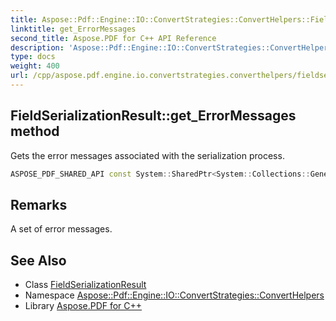 ```yaml
---
title: Aspose::Pdf::Engine::IO::ConvertStrategies::ConvertHelpers::FieldSerializationResult::get_ErrorMessages method
linktitle: get_ErrorMessages
second_title: Aspose.PDF for C++ API Reference
description: 'Aspose::Pdf::Engine::IO::ConvertStrategies::ConvertHelpers::FieldSerializationResult::get_ErrorMessages method. Gets the error messages associated with the serialization process in C++.'
type: docs
weight: 400
url: /cpp/aspose.pdf.engine.io.convertstrategies.converthelpers/fieldserializationresult/get_errormessages/
---
```

## FieldSerializationResult::get_ErrorMessages method


Gets the error messages associated with the serialization process.

```cpp
ASPOSE_PDF_SHARED_API const System::SharedPtr<System::Collections::Generic::HashSet<System::String>> & Aspose::Pdf::Engine::IO::ConvertStrategies::ConvertHelpers::FieldSerializationResult::get_ErrorMessages() const
```

## Remarks


A set of error messages. 
## See Also

* Class [FieldSerializationResult](../)
* Namespace [Aspose::Pdf::Engine::IO::ConvertStrategies::ConvertHelpers](../../)
* Library [Aspose.PDF for C++](../../../)
